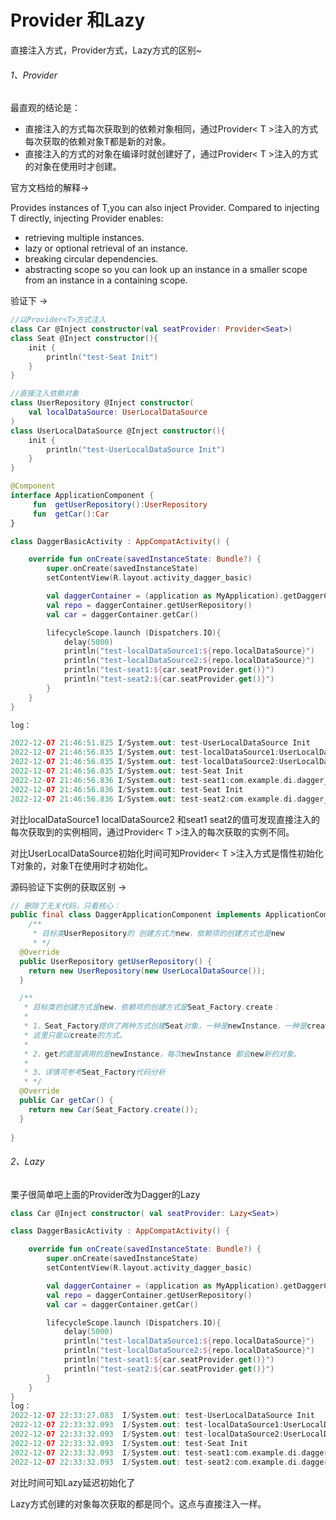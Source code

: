 
# Provider 和Lazy

直接注入方式，Provider方式，Lazy方式的区别~

###### 1、Provider

最直观的结论是：

- 直接注入的方式每次获取到的依赖对象相同，通过Provider< T >注入的方式每次获取的依赖对象T都是新的对象。
- 直接注入的方式的对象在编译时就创建好了，通过Provider< T >注入的方式的对象在使用时才创建。

官方文档给的解释->

Provides instances of T,you can also inject Provider<T>. Compared to injecting T directly, injecting Provider<T> enables:

- retrieving multiple instances.
- lazy or optional retrieval of an instance.
- breaking circular dependencies.
- abstracting scope so you can look up an instance in a smaller scope from an instance in a containing scope.

验证下 ->

```kotlin
//以Provider<T>方式注入
class Car @Inject constructor(val seatProvider: Provider<Seat>)
class Seat @Inject constructor(){
    init {
        println("test-Seat Init")
    }
}
```

```kotlin
//直接注入依赖对象
class UserRepository @Inject constructor(
    val localDataSource: UserLocalDataSource
)
class UserLocalDataSource @Inject constructor(){
    init {
        println("test-UserLocalDataSource Init")
    }
}
```

```kotlin
@Component
interface ApplicationComponent {
     fun  getUserRepository():UserRepository
     fun  getCar():Car
}
```

```kotlin
class DaggerBasicActivity : AppCompatActivity() {

    override fun onCreate(savedInstanceState: Bundle?) {
        super.onCreate(savedInstanceState)
        setContentView(R.layout.activity_dagger_basic)

        val daggerContainer = (application as MyApplication).getDaggerContainer()
        val repo = daggerContainer.getUserRepository()
        val car = daggerContainer.getCar()

        lifecycleScope.launch (Dispatchers.IO){
            delay(5000)
            println("test-localDataSource1:${repo.localDataSource}")
            println("test-localDataSource2:${repo.localDataSource}")
            println("test-seat1:${car.seatProvider.get()}")
            println("test-seat2:${car.seatProvider.get()}")
        }
    }
}

log：

2022-12-07 21:46:51.825 I/System.out: test-UserLocalDataSource Init
2022-12-07 21:46:56.835 I/System.out: test-localDataSource1:UserLocalDataSource@587680d
2022-12-07 21:46:56.835 I/System.out: test-localDataSource2:UserLocalDataSource@587680d
2022-12-07 21:46:56.835 I/System.out: test-Seat Init
2022-12-07 21:46:56.836 I/System.out: test-seat1:com.example.di.dagger_basic.test.Seat@36973c2
2022-12-07 21:46:56.836 I/System.out: test-Seat Init
2022-12-07 21:46:56.836 I/System.out: test-seat2:com.example.di.dagger_basic.test.Seat@f3795d3
```

对比localDataSource1 localDataSource2 和seat1 seat2的值可发现直接注入的每次获取到的实例相同，通过Provider< T >注入的每次获取的实例不同。

对比UserLocalDataSource初始化时间可知Provider< T >注入方式是惰性初始化T对象的，对象T在使用时才初始化。

源码验证下实例的获取区别 ->

```java
// 删除了无关代码，只看核心：
public final class DaggerApplicationComponent implements ApplicationComponent {
    /**
     * 目标类UserRepository的 创建方式为new，依赖项的创建方式也是new 
     * */
  @Override
  public UserRepository getUserRepository() {
    return new UserRepository(new UserLocalDataSource());
  }

  /**
   * 目标类的创建方式是new，依赖项的创建方式是Seat_Factory.create：
   * 
   * 1、Seat_Factory提供了两种方式创建Seat对象，一种是newInstance，一种是create-get,由于Car的构造要求Provider<Seat>
   * 这里只能以create的方式。  
   * 
   * 2、get的底层调用的是newInstance，每次newInstance 都会new新的对象。
   * 
   * 3、详情可参考Seat_Factory代码分析
   * */
  @Override
  public Car getCar() {
    return new Car(Seat_Factory.create());
  }
  
}
```
###### 2、Lazy

栗子很简单吧上面的Provider改为Dagger的Lazy

```kotlin
class Car @Inject constructor( val seatProvider: Lazy<Seat>)
```

```kotlin
class DaggerBasicActivity : AppCompatActivity() {

    override fun onCreate(savedInstanceState: Bundle?) {
        super.onCreate(savedInstanceState)
        setContentView(R.layout.activity_dagger_basic)

        val daggerContainer = (application as MyApplication).getDaggerContainer()
        val repo = daggerContainer.getUserRepository()
        val car = daggerContainer.getCar()

        lifecycleScope.launch (Dispatchers.IO){
            delay(5000)
            println("test-localDataSource1:${repo.localDataSource}")
            println("test-localDataSource2:${repo.localDataSource}")
            println("test-seat1:${car.seatProvider.get()}")
            println("test-seat2:${car.seatProvider.get()}")
        }
    }
}
log：
2022-12-07 22:33:27.083  I/System.out: test-UserLocalDataSource Init
2022-12-07 22:33:32.093  I/System.out: test-localDataSource1:UserLocalDataSource@587680d
2022-12-07 22:33:32.093  I/System.out: test-localDataSource2:UserLocalDataSource@587680d
2022-12-07 22:33:32.093  I/System.out: test-Seat Init
2022-12-07 22:33:32.093  I/System.out: test-seat1:com.example.di.dagger_basic.test.Seat@36973c2
2022-12-07 22:33:32.093  I/System.out: test-seat2:com.example.di.dagger_basic.test.Seat@36973c2
```

对比时间可知Lazy延迟初始化了

Lazy方式创建的对象每次获取的都是同个。这点与直接注入一样。

